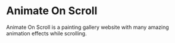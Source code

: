 # Animate On Scroll

Animate On Scroll is a painting gallery website with many amazing animation effects while scrolling.
